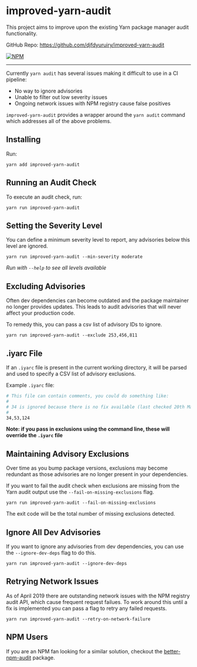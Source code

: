 # improved-yarn-audit

This project aims to improve upon the existing Yarn package manager audit functionality.

GitHub Repo: https://github.com/djfdyuruiry/improved-yarn-audit

[![NPM](https://nodei.co/npm/improved-yarn-audit.png)](https://nodei.co/npm/improved-yarn-audit/)

----

Currently `yarn audit` has several issues making it difficult to use in a CI pipeline:

- No way to ignore advisories
- Unable to filter out low severity issues
- Ongoing network issues with NPM registry cause false positives

`improved-yarn-audit` provides a wrapper around the `yarn audit` command which addresses all of the above problems.

## Installing

Run:

```
yarn add improved-yarn-audit
```

## Running an Audit Check

To execute an audit check, run:

```
yarn run improved-yarn-audit
```

## Setting the Severity Level

You can define a minimum severity level to report, any advisories below this level are ignored.

```
yarn run improved-yarn-audit --min-severity moderate
```

*Run with `--help` to see all levels available*

## Excluding Advisories

Often dev dependencies can become outdated and the package maintainer no longer provides updates. This leads to audit advisories that will never affect your production code.

To remedy this, you can pass a csv list of advisory IDs to ignore.

```
yarn run improved-yarn-audit --exclude 253,456,811
```

## .iyarc File

If an `.iyarc` file is present in the current working directory, it will be parsed and used to specify a CSV list of advisory exclusions.

Example `.iyarc` file:

```bash
# This file can contain comments, you could do something like:
#
# 34 is ignored because there is no fix available (last checked 20th March 2020)
#
34,53,124
```

**Note: if you pass in exclusions using the command line, these will override the `.iyarc` file**

## Maintaining Advisory Exclusions

Over time as you bump package versions, exclusions may become redundant as those advisories are no longer present in your dependencies.

If you want to fail the audit check when exclusions are missing from the Yarn audit output use the `--fail-on-missing-exclusions` flag.

```
yarn run improved-yarn-audit --fail-on-missing-exclusions
```

The exit code will be  the total number of missing exclusions detected.

## Ignore All Dev Advisories

If you want to ignore any advisories from dev dependencies, you can use the `--ignore-dev-deps` flag to do this.

```
yarn run improved-yarn-audit --ignore-dev-deps
```

## Retrying Network Issues

As of April 2019 there are outstanding network issues with the NPM registry audit API, which cause frequent request failues. To work around this until a fix is implemented you can pass a flag to retry any failed requests.

```
yarn run improved-yarn-audit --retry-on-network-failure
```

## NPM Users

If you are an NPM fan looking for a similar solution, checkout the [better-npm-audit](https://www.npmjs.com/package/better-npm-audit) package.
